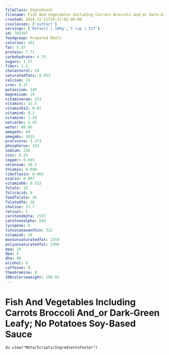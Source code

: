 ```yaml
---
fileClass: Ingredient
filename: Fish And Vegetables Including Carrots Broccoli And_or Dark-Green Leafy; No Potatoes Soy-Based Sauce
created: 2024-12-21T19:27:02-06:00
cssclasses: ['nutFact']
servings: ['Default | 100g','1 cup | 217']
id: 783397
foodgroup: Prepared Meals
calories: 101
fat: 5.87
protein: 7.71
carbohydrate: 4.75
sugars: 1.57
fiber: 1.3
cholesterol: 19
saturatedfats: 0.833
calcium: 24
iron: 0.37
potassium: 249
magnesium: 19
vitaminarae: 153
vitaminc: 12.4
vitaminb12: 0.87
vitamind: 0.2
vitamine: 1.28
netcarbs: 3.45
water: 80.66
omega3s: 69
omega6s: 2015
pralscore: 3.373
phosphorus: 153
sodium: 256
zinc: 0.33
copper: 0.045
selenium: 10.3
thiamin: 0.048
riboflavin: 0.065
niacin: 0.907
vitaminb6: 0.152
folate: 26
folicacid: 0
foodfolate: 26
folatedfe: 26
choline: 37.7
retinol: 1
carotenebeta: 1537
carotenealpha: 584
lycopene: 0
luteinzeaxanthin: 312
vitamink: 38
monounsaturatedfat: 2350
polyunsaturatedfat: 2389
epa: 19
dpa: 4
dha: 46
alcohol: 0
caffeine: 0
theobromine: 0
200calorieweight: 198.02
---
```


# Fish And Vegetables Including Carrots Broccoli And_or Dark-Green Leafy; No Potatoes Soy-Based Sauce

```dataviewjs
dv.view("Meta/Scripts/IngredientsFooter")
```